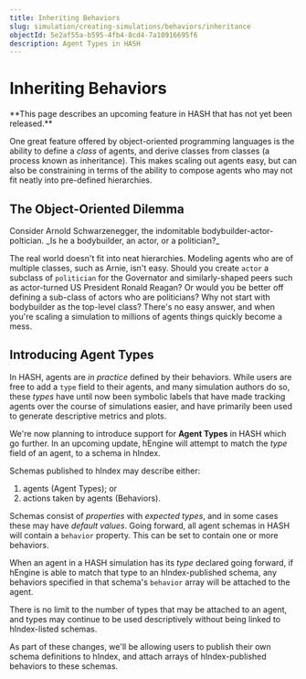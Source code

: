```yaml
---
title: Inheriting Behaviors
slug: simulation/creating-simulations/behaviors/inheritance
objectId: 5e2af55a-b595-4fb4-8cd4-7a10916695f6
description: Agent Types in HASH
---
```


# Inheriting Behaviors

<Hint style="warning">
**This page describes an upcoming feature in HASH that has not yet been released.**
</Hint>

One great feature offered by object-oriented programming languages is the ability to define a _class_ of agents, and derive classes from classes \(a process known as inheritance\). This makes scaling out agents easy, but can also be constraining in terms of the ability to compose agents who may not fit neatly into pre-defined hierarchies.

## The Object-Oriented Dilemma

<Hint style="info">
Consider Arnold Schwarzenegger, the indomitable bodybuilder-actor-poltician. _Is he a bodybuilder, an actor, or a politician?_
</Hint>

The real world doesn't fit into neat hierarchies. Modeling agents who are of multiple classes, such as Arnie, isn't easy. Should you create `actor` a subclass of `politician` for the Governator and similarly-shaped peers such as actor-turned US President Ronald Reagan? Or would you be better off defining a sub-class of actors who are politicians? Why not start with bodybuilder as the top-level class? There's no easy answer, and when you're scaling a simulation to millions of agents things quickly become a mess.

## Introducing Agent Types

In HASH, agents are _in practice_ defined by their behaviors. While users are free to add a `type` field to their agents, and many simulation authors do so, these _types_ have until now been symbolic labels that have made tracking agents over the course of simulations easier, and have primarily been used to generate descriptive metrics and plots.

We're now planning to introduce support for **Agent Types** in HASH which go further. In an upcoming update, hEngine will attempt to match the _type_ field of an agent, to a schema in hIndex.

Schemas published to hIndex may describe either:

1.  agents \(Agent Types\); or
1.  actions taken by agents \(Behaviors\).

Schemas consist of _properties_ with _expected types_, and in some cases these may have _default values_. Going forward, all agent schemas in HASH will contain a `behavior` property. This can be set to contain one or more behaviors.

When an agent in a HASH simulation has its _type_ declared going forward, if hEngine is able to match that type to an hIndex-published schema, any behaviors specified in that schema's `behavior` array will be attached to the agent.

There is no limit to the number of types that may be attached to an agent, and types may continue to be used descriptively without being linked to hIndex-listed schemas.

<Hint style="info">
As part of these changes, we'll be allowing users to publish their own schema definitions to hIndex, and attach arrays of hIndex-published behaviors to these schemas.
</Hint>
